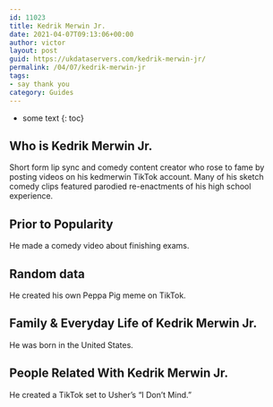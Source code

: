 ```yaml
---
id: 11023
title: Kedrik Merwin Jr.
date: 2021-04-07T09:13:06+00:00
author: victor
layout: post
guid: https://ukdataservers.com/kedrik-merwin-jr/
permalink: /04/07/kedrik-merwin-jr
tags:
- say thank you
category: Guides
---
```


* some text
{: toc}


## Who is Kedrik Merwin Jr.



Short form lip sync and comedy content creator who rose to fame by posting videos on his kedmerwin TikTok account. Many of his sketch comedy clips featured parodied re-enactments of his high school experience.

                
                
                
## Prior to Popularity



He made a comedy video about finishing exams.

                
                
                
## Random data



He created his own Peppa Pig meme on TikTok.

                
                
                
## Family & Everyday Life of Kedrik Merwin Jr.



He was born in the United States.

                
                
                
## People Related With Kedrik Merwin Jr.



He created a TikTok set to Usher&#8217;s &#8220;I Don&#8217;t Mind.&#8221; 

                
              
            
          
          
          